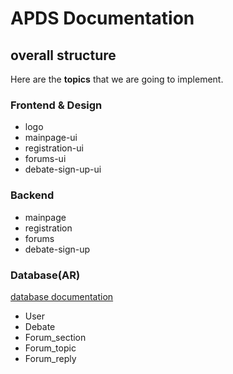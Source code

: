 # APDS Documentation
## overall structure
Here are the **topics** that we are going to implement.

### Frontend & Design
* logo
* mainpage-ui
* registration-ui
* forums-ui
* debate-sign-up-ui

### Backend
* mainpage
* registration
* forums
* debate-sign-up

### Database(AR)
[database documentation](database.md)
* User
* Debate
* Forum_section
* Forum_topic
* Forum_reply

